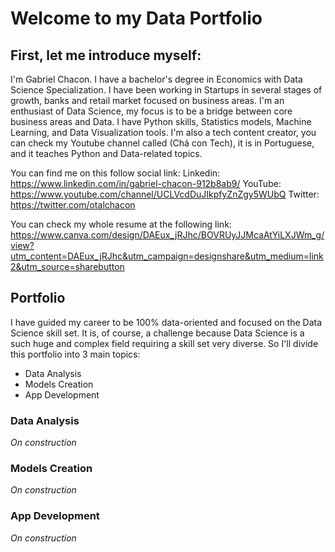 # Welcome to my Data Portfolio 


## First, let me introduce myself: 

I'm Gabriel Chacon. I have a bachelor's degree in Economics with Data Science Specialization. I have been working in Startups in several stages of growth, banks and retail market focused on business areas. I'm an enthusiast of Data Science, my focus is to be a bridge between core business areas and Data. I have Python skills, Statistics models, Machine Learning, and Data Visualization tools. I'm also a tech content creator, you can check my Youtube channel called (Chá con Tech), it is in Portuguese, and it teaches Python and Data-related topics. 

You can find me on this follow social link:
Linkedin: https://www.linkedin.com/in/gabriel-chacon-912b8ab9/
YouTube: https://www.youtube.com/channel/UCLVcdDuJIkpfyZnZgy5WUbQ
Twitter: https://twitter.com/otalchacon

You can check my whole resume at the following link: https://www.canva.com/design/DAEux_jRJhc/BOVRUyJJMcaAtYiLXJWm_g/view?utm_content=DAEux_jRJhc&utm_campaign=designshare&utm_medium=link2&utm_source=sharebutton

## Portfolio
I have guided my career to be 100% data-oriented and focused on the Data Science skill set. It is, of course, a challenge because Data Science is a such huge and complex field requiring a skill set very diverse. So I'll divide this portfolio into 3 main topics:

 - Data Analysis
 - Models Creation
 - App Development

### Data Analysis
 *On construction*
 
### Models Creation
 *On construction*
 
### App Development
  *On construction*

